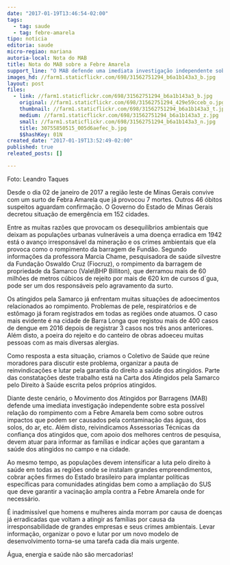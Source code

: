 ```yaml
---
date: "2017-01-19T13:46:54-02:00"
tags:
  - tag: saude
  - tag: febre-amarela
tipo: noticia
editoria: saude
micro-regiao: mariana
autoria-local: Nota do MAB
title: Nota do MAB sobre a Febre Amarela
support_line: "O MAB defende uma imediata investigação independente sobre esta possível relação do rompimento com a Febre Amarela "
images_hd: //farm1.staticflickr.com/698/31562751294_b6a1b143a3_b.jpg
layout: post
files:
  - link: //farm1.staticflickr.com/698/31562751294_b6a1b143a3_b.jpg
    original: //farm1.staticflickr.com/698/31562751294_429e59cceb_o.jpg
    thumbnail: //farm1.staticflickr.com/698/31562751294_b6a1b143a3_t.jpg
    medium: //farm1.staticflickr.com/698/31562751294_b6a1b143a3_z.jpg
    small: //farm1.staticflickr.com/698/31562751294_b6a1b143a3_n.jpg
    title: 30755850515_005d6aefec_b.jpg
    $$hashKey: 01N
created_date: "2017-01-19T13:52:49-02:00"
published: true
releated_posts: []

---
```

<p>Foto: Leandro Taques&nbsp;</p>

<p>Desde o dia 02 de janeiro de 2017 a regi&atilde;o leste de Minas Gerais convive com um surto de Febra Amarela que j&aacute; provocou 7 mortes. Outros 46 &oacute;bitos suspeitos aguardam confirma&ccedil;&atilde;o. O Governo do Estado de Minas Gerais decretou situa&ccedil;&atilde;o de emerg&ecirc;ncia em 152 cidades.</p>

<p>Entre as muitas raz&otilde;es que provocam os desequil&iacute;brios ambientais que deixam as popula&ccedil;&otilde;es urbanas vulner&aacute;veis a uma doen&ccedil;a erradica em 1942 est&aacute; o avan&ccedil;o irrespons&aacute;vel da minera&ccedil;&atilde;o e os crimes ambientais que ela provoca como o rompimento da barragem de Fund&atilde;o. Segundo informa&ccedil;&otilde;es da professora Marcia Chame, pesquisadora de sa&uacute;de silvestre da Funda&ccedil;&atilde;o Oswaldo Cruz (Fiocruz), o rompimento da barragem de propriedade da Samarco (Vale\BHP Billiton), que derramou mais de 60 milh&otilde;es de metros c&uacute;bicos de rejeito por mais de 620 km de cursos d&acute;gua, pode ser um dos respons&aacute;veis pelo agravamento da surto.</p>

<p>Os atingidos pela Samarco j&aacute; enfrentam muitas situa&ccedil;&otilde;es de adoecimentos relacionados ao rompimento. Problemas de pele, respirat&oacute;rios e de est&ocirc;mago j&aacute; foram registrados em todas as regi&otilde;es onde atuamos. O caso mais evidente &eacute; na cidade de Barra Longa que registou mais de 400 casos de dengue em 2016 depois de registrar 3 casos nos tr&ecirc;s anos anteriores. Al&eacute;m disto, a poeira do rejeito e do canteiro de obras adoeceu muitas pessoas com as mais diversas alergias.</p>

<p>Como resposta a esta situa&ccedil;&atilde;o, criamos o Coletivo de Sa&uacute;de que re&uacute;ne moradores para discutir este problema, organizar a pauta de reinvindica&ccedil;&otilde;es e lutar pela garantia do direito a sa&uacute;de dos atingidos. Parte das constata&ccedil;&otilde;es deste trabalho est&aacute; na Carta dos Atingidos pela Samarco pelo Direito &agrave; Sa&uacute;de escrita pelos pr&oacute;prios atingidos.</p>

<p>Diante deste cen&aacute;rio, o Movimento dos Atingidos por Barragens (MAB) defende uma imediata investiga&ccedil;&atilde;o independente sobre esta poss&iacute;vel rela&ccedil;&atilde;o do rompimento com a Febre Amarela bem como sobre outros impactos que podem ser causados pela contamina&ccedil;&atilde;o das &aacute;guas, dos solos, do ar, etc. Al&eacute;m disto, reivindicamos Assessorias T&eacute;cnicas da confian&ccedil;a dos atingidos que, com apoio dos melhores centros de pesquisa, devem atuar para informar as fam&iacute;lias e indicar a&ccedil;&otilde;es que garantam a sa&uacute;de dos atingidos no campo e na cidade.</p>

<p>Ao mesmo tempo, as popula&ccedil;&otilde;es devem intensificar a luta pelo direito &agrave; sa&uacute;de em todas as regi&otilde;es onde se instalam grandes empreendimentos, cobrar a&ccedil;&otilde;es firmes do Estado brasileiro para implantar pol&iacute;ticas espec&iacute;ficas para comunidades atingidas bem como a amplia&ccedil;&atilde;o do SUS que deve garantir a vacina&ccedil;&atilde;o ampla contra a Febre Amarela onde for necess&aacute;rio.</p>

<p>&Eacute; inadmiss&iacute;vel que homens e mulheres ainda morram por causa de doen&ccedil;as j&aacute; erradicadas que voltam a atingir as fam&iacute;lias por causa da irresponsabilidade de grandes empresas e seus crimes ambientais. Levar informa&ccedil;&atilde;o, organizar o povo e lutar por um novo modelo de desenvolvimento torna-se uma tarefa cada dia mais urgente.</p>

<p>&Aacute;gua, energia e sa&uacute;de n&atilde;o s&atilde;o mercadorias!</p>
